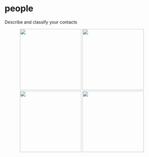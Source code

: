 # people
Describe and classify your contacts

<p align="center">
  <img src="https://raw.githubusercontent.com/fedwiiix/people/main/img/screenshot/4.jpg" height="200">
  <img src="https://raw.githubusercontent.com/fedwiiix/people/main/img/screenshot/1.jpg" height="200">
  <img src="https://raw.githubusercontent.com/fedwiiix/people/main/img/screenshot/2.jpg" height="200">
  <img src="https://raw.githubusercontent.com/fedwiiix/people/main/img/screenshot/3.jpg" height="200">
</p>